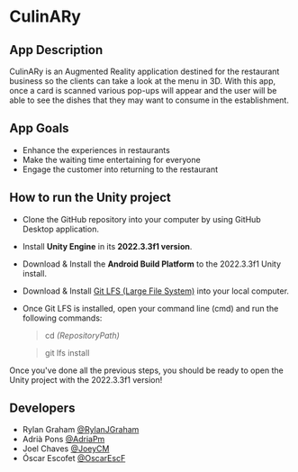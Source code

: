 # CulinARy

## App Description
CulinARy is an Augmented Reality application destined for the restaurant business so the clients can take a look at the menu in 3D. With this app, once a card is scanned various pop-ups will appear and the user will be able to see the dishes that they may want to consume in the establishment.

## App Goals
- Enhance the experiences in restaurants
- Make the waiting time entertaining for everyone
- Engage the customer into returning to the restaurant

## How to run the Unity project
- Clone the GitHub repository into your computer by using GitHub Desktop application.
- Install **Unity Engine** in its **2022.3.3f1 version**.
- Download & Install the **Android Build Platform** to the 2022.3.3f1 Unity install.
- Download & Install [Git LFS (Large File System)](https://git-lfs.com/) into your local computer.
- Once Git LFS is installed, open your command line (cmd) and run the following commands:
  
     > cd _(RepositoryPath)_
     
     > git lfs install

Once you've done all the previous steps, you should be ready to open the Unity project with the 2022.3.3f1 version!

## Developers
- Rylan Graham [@RylanJGraham](https://github.com/RylanJGraham)
- Adrià Pons [@AdriaPm](https://github.com/AdriaPm)
- Joel Chaves [@JoeyCM](https://github.com/JoeyCM)
- Óscar Escofet [@OscarEscF](https://github.com/OscarEscF)
